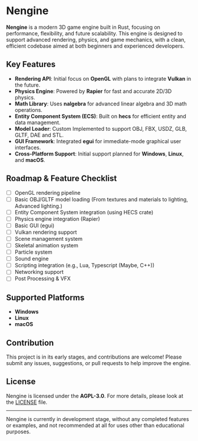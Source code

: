 # Nengine

**Nengine** is a modern 3D game engine built in Rust, focusing on performance, flexibility, and future scalability. This engine is designed to support advanced rendering, physics, and game mechanics, with a clean, efficient codebase aimed at both beginners and experienced developers.

## Key Features

- **Rendering API**: Initial focus on **OpenGL** with plans to integrate **Vulkan** in the future.
- **Physics Engine**: Powered by **Rapier** for fast and accurate 2D/3D physics.
- **Math Library**: Uses **nalgebra** for advanced linear algebra and 3D math operations.
- **Entity Component System (ECS)**: Built on **hecs** for efficient entity and data management.
- **Model Loader**: Custom Implemented to support OBJ, FBX, USDZ, GLB, GLTF, DAE and STL.
- **GUI Framework**: Integrated **egui** for immediate-mode graphical user interfaces.
- **Cross-Platform Support**: Initial support planned for **Windows**, **Linux**, and **macOS**.

## Roadmap & Feature Checklist

- [ ] OpenGL rendering pipeline
- [ ] Basic OBJ/GLTF model loading (From textures and materials to lighting, Advanced lighting.)
- [ ] Entity Component System integration (using HECS crate)
- [ ] Physics engine integration (Rapier)
- [ ] Basic GUI (egui)
- [ ] Vulkan rendering support
- [ ] Scene management system
- [ ] Skeletal animation system
- [ ] Particle system
- [ ] Sound engine
- [ ] Scripting integration (e.g., Lua, Typescript (Maybe, C++))
- [ ] Networking support
- [ ] Post Processing & VFX

## Supported Platforms

- **Windows**
- **Linux**
- **macOS**

## Contribution

This project is in its early stages, and contributions are welcome! Please submit any issues, suggestions, or pull requests to help improve the engine.

## License

Nengine is licensed under the **AGPL-3.0**. For more details, please look at the [LICENSE](LICENSE) file.

---

Nengine is currently in development stage, without any completed features or examples, and not recommended at all for uses other than educational purposes.
